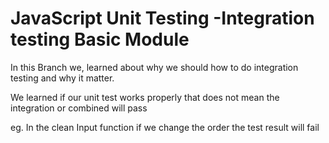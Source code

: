 # JavaScript Unit Testing -Integration testing Basic Module

In this Branch we, learned about why we should how to do integration testing and why it matter.

We learned if our unit test works properly that does not mean the integration or combined will pass

eg. In the clean Input function if we change the order the test result will fail

